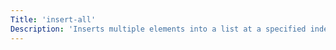 ```yaml
---
Title: 'insert-all'
Description: 'Inserts multiple elements into a list at a specified index and shifts the following elements by the number of the elements to be inserted.'
---
```

